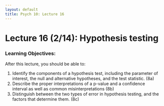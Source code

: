 ```yaml
---
layout: default
title: Psych 10: Lecture 16
---
```

# Lecture 16 (2/14): Hypothesis testing

### Learning Objectives:
After this lecture, you should be able to:
1. Identify the components of a hypothesis test, including the parameter of interest, the null and alternative hypotheses, and the test statistic. (8a)
2. Describe the proper interpretations of a p-value and a confidence interval as well as common misinterpretations (8b)
3. Distinguish between the two types of error in hypothesis testing, and the factors that determine them. (8c)
